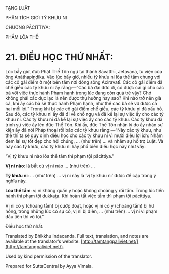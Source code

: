  

TẠNG LUẬT

PHÂN TÍCH GIỚI TỲ KHƯU NI

CHƯƠNG PĀCITTIYA:

PHẨM LÕA THỂ:

# 21\. ĐIỀU HỌC THỨ NHẤT:

Lúc bấy giờ, đức Phật Thế Tôn ngự tại thành Sāvatthī, Jetavana, tu viện của ông Anāthapiṇḍika. Vào lúc bấy giờ, nhiều tỳ khưu ni lõa thể tắm chung với các cô gái điếm ở một bến tắm nơi dòng sông Aciravatī. Các cô gái điếm đã chế giễu các tỳ khưu ni ấy rằng:—“Các bà đại đức ơi, có được cái gì cho các bà với việc thực hành Phạm hạnh trong lúc đang còn quá trẻ vậy? Chớ không phải các dục lạc là nên được thụ hưởng hay sao? Khi nào trở nên già cả, khi ấy các bà sẽ thực hành Phạm hạnh, như thế các bà sẽ vơ được cả hai mối lợi.” Trong khi bị các cô gái điếm chế giễu, các tỳ khưu ni đã xấu hổ. Sau đó, các tỳ khưu ni ấy đã đi về chỗ ngụ và đã kể lại sự việc ấy cho các tỳ khưu ni. Các tỳ khưu ni đã kể lại sự việc ấy cho các tỳ khưu. Các tỳ khưu đã trình sự việc ấy lên đức Thế Tôn. Khi ấy, đức Thế Tôn nhân lý do ấy nhân sự kiện ấy đã nói Pháp thoại rồi bảo các tỳ khưu rằng:—“Này các tỳ khưu, như thế thì ta sẽ quy định điều học cho các tỳ khưu ni vì mười điều lợi ích: Nhằm đem lại sự tốt đẹp cho hội chúng, … (như trên) … và nhằm sự hỗ trợ Luật. Và này các tỳ khưu, các tỳ khưu ni hãy phổ biến điều học này như vầy:

“Vị tỳ khưu ni nào lõa thể tắm thì phạm tội pācittiya.”

**Vị ni nào**: là bất cứ vị ni nào … (như trên) …

**Tỳ khưu ni**: … (như trên) … vị ni này là ‘vị tỳ khưu ni’ được đề cập trong ý nghĩa này.

**Lõa thể tắm**: vị ni không quấn y hoặc không choàng y rồi tắm. Trong lúc tiến hành thì phạm tội dukkaṭa. Khi hoàn tất việc tắm thì phạm tội pācittiya.

Vị ni có y (choàng tắm) bị cướp đoạt, hoặc vị ni có y (choàng tắm) bị hư hỏng, trong những lúc có sự cố, vị ni bị điên, … (như trên) … vị ni vi phạm đầu tiên thì vô tội.”

Điều học thứ nhất.

Translated by Bhikkhu Indacanda. Full text, translation, and notes are available at the translator’s website: [http://tamtangpaliviet.net/](http://tamtangpaliviet.net/).

Used by kind permission of the translator.

Prepared for SuttaCentral by Ayya Vimala.